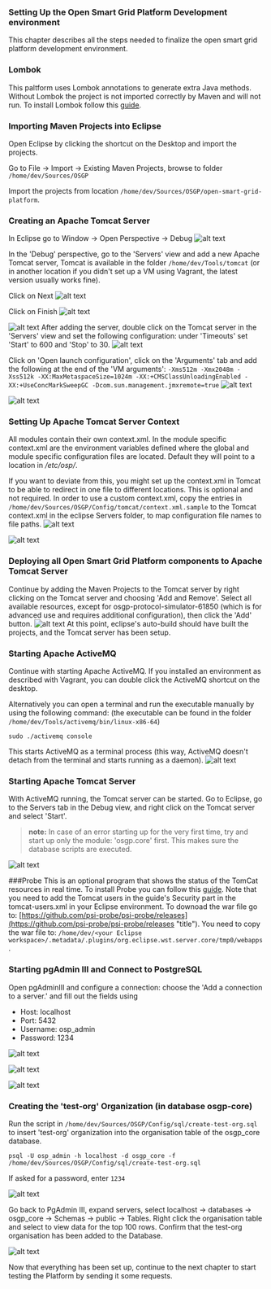### Setting Up the Open Smart Grid Platform Development environment
This chapter describes all the steps needed to finalize the open smart grid platform development environment.

### Lombok
This paltform uses Lombok annotations to generate extra Java methods. Without Lombok the project is not imported correctly by Maven and will not run. To install Lombok follow this [guide](https://projectlombok.org/setup/eclipse "lomboklink"). 

### Importing Maven Projects into Eclipse
Open Eclipse by clicking the shortcut on the Desktop and import the projects.

Go to File -> Import -> Existing Maven Projects, browse to folder `/home/dev/Sources/OSGP`

Import the projects from location `/home/dev/Sources/OSGP/open-smart-grid-platform`.

### Creating an Apache Tomcat Server

In Eclipse go to Window -> Open Perspective -> Debug
![alt text](./installation-script-screenshots/16.png)

In the 'Debug' perspective, go to the 'Servers' view and add a new Apache Tomcat server, Tomcat is available in the folder `/home/dev/Tools/tomcat` (or in another location if you didn't set up a VM using Vagrant, the latest version usually works fine).

Click on Next
![alt text](./installation-script-screenshots/tomcat-1-define-server.png)

Click on Finish
![alt text](./installation-script-screenshots/tomcat-2-edit-server-runtime.png)

![alt text](./installation-script-screenshots/tomcat-3-created.png)
After adding the server, double click on the Tomcat server in the 'Servers' view and set the following configuration: under 'Timeouts' set 'Start' to 600 and 'Stop' to 30.
![alt text](./installation-script-screenshots/tomcat-4-timeouts.png)

Click on 'Open launch configuration', click on the 'Arguments' tab and add the following at the end of the 'VM arguments':
`-Xms512m -Xmx2048m -Xss512k -XX:MaxMetaspaceSize=1024m -XX:+CMSClassUnloadingEnabled -XX:+UseConcMarkSweepGC -Dcom.sun.management.jmxremote=true`
![alt text](./installation-script-screenshots/tomcat-5-launch-configuration-old.png)

![alt text](./installation-script-screenshots/tomcat-6-launch-configuration-new.png)

### Setting Up Apache Tomcat Server Context
All modules contain their own context.xml. In the module specific context.xml are the environment variables defined where the global and module specific configuration files are located. Default they will point to a location in */etc/osp/*.

If you want to deviate from this, you might set up the context.xml in Tomcat to be able to redirect in one file to different locations.  This is optional and not required.
In order to use a custom context.xml, copy the entries in `/home/dev/Sources/OSGP/Config/tomcat/context.xml.sample` to the Tomcat context.xml in the eclipse Servers folder, to map configuration file names to file paths.
![alt text](./installation-script-screenshots/context.xml.sample.png)

![alt text](./installation-script-screenshots/context.xml.png)

### Deploying all Open Smart Grid Platform components to Apache Tomcat Server
Continue by adding the Maven Projects to the Tomcat server by right clicking on the Tomcat server and choosing 'Add and Remove'. Select all available resources, except for osgp-protocol-simulator-61850 (which is for advanced use and requires additional configuration), then click the 'Add' button.
![alt text](./installation-script-screenshots/add-resources.png)
At this point, eclipse's auto-build should have built the projects, and the Tomcat server has been setup.

### Starting Apache ActiveMQ
Continue with starting Apache ActiveMQ. If you installed an environment as described with Vagrant, you can double click the ActiveMQ shortcut on the desktop.

Alternatively you can open a terminal and run the executable manually by using the following command:
(the executable can be found in the folder `/home/dev/Tools/activemq/bin/linux-x86-64`)
```shell
sudo ./activemq console
```

This starts ActiveMQ as a terminal process (this way, ActiveMQ doesn't detach from the terminal and starts running as a daemon).
![alt text](./installation-script-screenshots/31.png)

### Starting Apache Tomcat Server
With ActiveMQ running, the Tomcat server can be started. Go to Eclipse, go to the Servers tab in the Debug view, and right click on the Tomcat server and select 'Start'.
> **note:** In case of an error starting up for the very first time, try and start up only the module: 'osgp.core' first. This makes sure the database scripts are executed.

![alt text](./installation-script-screenshots/tomcat-7-tomcat-started.png)

###Probe
This is an optional program that shows the status of the TomCat resources in real time. To install Probe you can follow this [guide](https://github.com/psi-probe/psi-probe/wiki/InstallationApacheTomcat "probe"). Note that you need to add the Tomcat users in the guide's Security part in the tomcat-users.xml in your Eclipse environment. To downoad the war file go to: [https://github.com/psi-probe/psi-probe/releases](https://github.com/psi-probe/psi-probe/releases "title"). You need to copy the war file to: `/home/dev/<your Eclipse workspace>/.metadata/.plugins/org.eclipse.wst.server.core/tmp0/webapps`. 
	
### Starting pgAdmin III and Connect to PostgreSQL
Open pgAdminIII and configure a connection: choose the 'Add a connection to a server.' and fill out the fields using
- Host: localhost
- Port: 5432
- Username: osp_admin
- Password: 1234

![alt text](./installation-script-screenshots/33.png)

![alt text](./installation-script-screenshots/34.png)

![alt text](./installation-script-screenshots/35.png)

### Creating the 'test-org' Organization (in database osgp-core)
Run the script in `/home/dev/Sources/OSGP/Config/sql/create-test-org.sql` to insert 'test-org' organization into the organisation table of the osgp_core database.

```shell
psql -U osp_admin -h localhost -d osgp_core -f /home/dev/Sources/OSGP/Config/sql/create-test-org.sql
```

If asked for a password, enter ```1234```

![alt text](./installation-script-screenshots/36.png)

Go back to PgAdmin III, expand servers, select localhost -> databases -> osgp_core -> Schemas -> public -> Tables. Right click the organisation table and select to view data for the top 100 rows. Confirm that the test-org organisation has been added to the Database.

![alt text](./installation-script-screenshots/37.png)

Now that everything has been set up, continue to the next chapter to start testing the Platform by sending it some requests.
